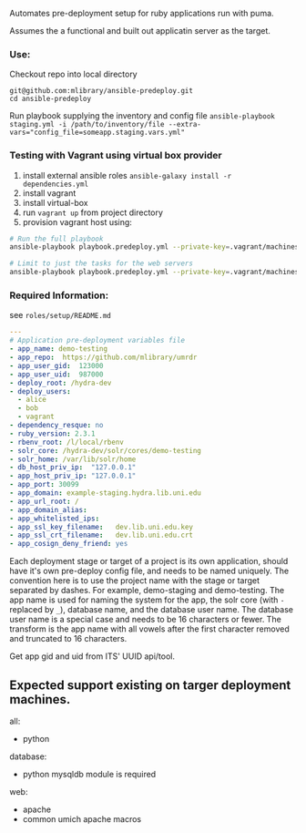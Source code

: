 Automates pre-deployment setup for ruby applications run with puma.

Assumes the a functional and built out applicatin server as the target.

### Use:
Checkout repo into local directory
```
git@github.com:mlibrary/ansible-predeploy.git
cd ansible-predeploy
```
Run playbook supplying the inventory and config file
`ansible-playbook staging.yml -i /path/to/inventory/file --extra-vars="config_file=someapp.staging.vars.yml"`

### Testing with Vagrant using virtual box provider
1. install external ansible roles `ansible-galaxy install -r dependencies.yml`
1. install vagrant
2. install virtual-box
3. run `vagrant up` from project directory
5. provision vagrant host using:

```bash
# Run the full playbook
ansible-playbook playbook.predeploy.yml --private-key=.vagrant/machines/default/virtualbox/private_key -u vagrant -i inventory/vagrant --extra-vars="config_file=./vars/example-vars-staging.yml"

# Limit to just the tasks for the web servers
ansible-playbook playbook.predeploy.yml --private-key=.vagrant/machines/default/virtualbox/private_key -u vagrant -i inventory/vagrant --extra-vars="config_file=./vars/example-vars-staging.yml" -l web

```

### Required Information:
see `roles/setup/README.md`

```yaml
---
# Application pre-deployment variables file
- app_name: demo-testing
- app_repo:  https://github.com/mlibrary/umrdr
- app_user_gid:  123000
- app_user_uid:  987000
- deploy_root: /hydra-dev
- deploy_users:
  - alice
  - bob
  - vagrant
- dependency_resque: no
- ruby_version: 2.3.1
- rbenv_root: /l/local/rbenv
- solr_core: /hydra-dev/solr/cores/demo-testing
- solr_home: /var/lib/solr/home
- db_host_priv_ip:  "127.0.0.1"
- app_host_priv_ip: "127.0.0.1"
- app_port: 30099
- app_domain: example-staging.hydra.lib.uni.edu
- app_url_root: /
- app_domain_alias:
- app_whitelisted_ips:
- app_ssl_key_filename:   dev.lib.uni.edu.key
- app_ssl_crt_filename:   dev.lib.uni.edu.crt
- app_cosign_deny_friend: yes
```

Each deployment stage or target of a project is its own application, should have it's own pre-deploy config file, and needs to be named uniquely.  The convention here is to use the project name with the stage or target separated by dashes.  For example, demo-staging and demo-testing.  The app name is used for naming the system for the app, the solr core (with `-` replaced by `_`), database name, and the database user name.  The database user name is a special case and needs to be 16 characters or fewer. The transform is the app name with all vowels after the first character removed and truncated to 16 characters.  


Get app gid and uid from ITS' UUID api/tool.

## Expected support existing on targer deployment machines.
all:
* python

database:
* python mysqldb module is required

web:
* apache
* common umich apache macros


